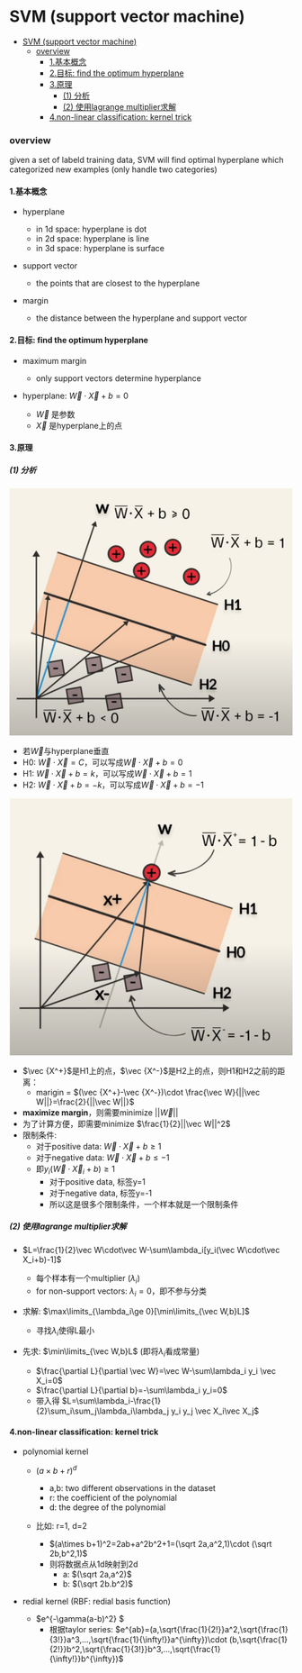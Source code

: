 # SVM (support vector machine)


<!-- @import "[TOC]" {cmd="toc" depthFrom=1 depthTo=6 orderedList=false} -->

<!-- code_chunk_output -->

- [SVM (support vector machine)](#svm-support-vector-machine)
    - [overview](#overview)
      - [1.基本概念](#1基本概念)
      - [2.目标: find the optimum hyperplane](#2目标-find-the-optimum-hyperplane)
      - [3.原理](#3原理)
        - [(1) 分析](#1-分析)
        - [(2) 使用lagrange multiplier求解](#2-使用lagrange-multiplier求解)
      - [4.non-linear classification: kernel trick](#4non-linear-classification-kernel-trick)

<!-- /code_chunk_output -->


### overview

given a set of labeld training data, SVM will find optimal hyperplane which categorized new examples (only handle two categories)

#### 1.基本概念

* hyperplane
  * in 1d space: hyperplane is dot
  * in 2d space: hyperplane is line
  * in 3d space: hyperplane is surface

* support vector
  * the points that are closest to the hyperplane

* margin
  * the distance between the hyperplane and support vector

#### 2.目标: find the optimum hyperplane
* maximum margin
  * only support vectors determine hyperplance

* hyperplane: $\vec W \cdot\vec X + b=0$
  * $\vec W$ 是参数
  * $\vec X$ 是hyperplane上的点

#### 3.原理

##### (1) 分析
![](./imgs/svm_01.png)

* 若$\vec W$与hyperplane垂直
* H0: $\vec W\cdot\vec X=C$，可以写成$\vec W \cdot\vec X + b=0$
* H1: $\vec W \cdot\vec X + b=k$，可以写成$\vec W \cdot\vec X + b=1$
* H2: $\vec W \cdot\vec X + b=-k$，可以写成$\vec W \cdot\vec X + b=-1$

![](./imgs/svm_02.png)
* $\vec {X^+}$是H1上的点，$\vec {X^-}$是H2上的点，则H1和H2之前的距离：
  * marigin = $(\vec {X^+}-\vec {X^-})\cdot \frac{\vec W}{||\vec W||}=\frac{2}{||\vec W||}$
* **maximize margin**，则需要minimize $||\vec W||$
* 为了计算方便，即需要minimize $\frac{1}{2}||\vec W||^2$
* 限制条件:
  * 对于positive data: $\vec W \cdot\vec X + b\ge 1$
  * 对于negative data: $\vec W \cdot\vec X + b\le -1$
  * 即$y_i(\vec W \cdot\vec X_i + b)\ge 1$
    * 对于positive data, 标签y=1
    * 对于negative data, 标签y=-1
    * 所以这是很多个限制条件，一个样本就是一个限制条件

##### (2) 使用lagrange multiplier求解
* $L=\frac{1}{2}\vec W\cdot\vec W-\sum\lambda_i[y_i(\vec W\cdot\vec X_i+b)-1]$
    * 每个样本有一个multiplier ($\lambda_i$)
    * for non-support vectors: $\lambda_i=0$，即不参与分类

* 求解: $\max\limits_{\lambda_i\ge 0}[\min\limits_{\vec W,b}L]$
    * 寻找$\lambda_i$使得L最小

* 先求: $\min\limits_{\vec W,b}L$ (即将$\lambda_i$看成常量)
    * $\frac{\partial L}{\partial \vec W}=\vec W-\sum\lambda_i y_i \vec X_i=0$
    * $\frac{\partial L}{\partial b}=-\sum\lambda_i y_i=0$
    * 带入得 $L=\sum\lambda_i-\frac{1}{2}\sum_i\sum_j\lambda_i\lambda_j y_i y_j \vec X_i\vec X_j$

#### 4.non-linear classification: kernel trick
* polynomial kernel
  * $(a\times b+r)^d$
    * a,b: two different observations in the dataset
    * r: the coefficient of the polynomial
    * d: the degree of the polynomial

  * 比如: r=1, d=2
    * $(a\times b+1)^2=2ab+a^2b^2+1=(\sqrt 2a,a^2,1)\cdot (\sqrt 2b,b^2,1)$
    * 则将数据点从1d映射到2d
      * a: $(\sqrt 2a,a^2)$
      * b: $(\sqrt 2b.b^2)$

* redial kernel (RBF: redial basis function)
  * $e^{-\gamma(a-b)^2} $
    * 根据taylor series: $e^{ab}=(a,\sqrt{\frac{1}{2!}}a^2,\sqrt{\frac{1}{3!}}a^3,...,\sqrt{\frac{1}{\infty!}}a^{\infty})\cdot (b,\sqrt{\frac{1}{2!}}b^2,\sqrt{\frac{1}{3!}}b^3,...,\sqrt{\frac{1}{\infty!}}b^{\infty})$
